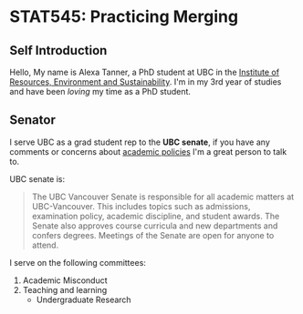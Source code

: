 # STAT545: Practicing Merging
## Self Introduction

Hello, My name is Alexa Tanner, a PhD student at UBC in the [Institute of Resources, Environment and Sustainability](http://ires.ubc.ca).
I'm in my 3rd year of studies and have been *loving* my time as a PhD student. 

## Senator
I serve UBC as a grad student rep to the **UBC senate**, if you have any comments or concerns about [academic policies](http://senate.ubc.ca) I'm a great person to talk to. 

UBC senate is:
>The UBC Vancouver Senate is responsible for all academic matters at UBC-Vancouver. This includes topics such as admissions, examination policy, academic discipline, and student awards. The Senate also approves course curricula and new departments and confers degrees. Meetings of the Senate are open for anyone to attend.

I serve on the following committees:
1. Academic Misconduct
2. Teaching and learning
   * Undergraduate Research
